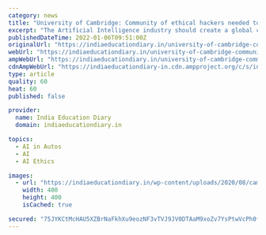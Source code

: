 ```yaml
---
category: news
title: "University of Cambridge: Community of ethical hackers needed to prevent AI’s looming ‘crisis of trust’"
excerpt: "The Artificial Intelligence industry should create a global community of hackers and 'threat modellers' dedicated to stress-testing the harm potential of new AI products in order to earn the trust of governments and the public before it’s too late."
publishedDateTime: 2022-01-06T09:51:00Z
originalUrl: "https://indiaeducationdiary.in/university-of-cambridge-community-of-ethical-hackers-needed-to-prevent-ais-looming-crisis-of-trust/"
webUrl: "https://indiaeducationdiary.in/university-of-cambridge-community-of-ethical-hackers-needed-to-prevent-ais-looming-crisis-of-trust/"
ampWebUrl: "https://indiaeducationdiary.in/university-of-cambridge-community-of-ethical-hackers-needed-to-prevent-ais-looming-crisis-of-trust/"
cdnAmpWebUrl: "https://indiaeducationdiary-in.cdn.ampproject.org/c/s/indiaeducationdiary.in/university-of-cambridge-community-of-ethical-hackers-needed-to-prevent-ais-looming-crisis-of-trust/"
type: article
quality: 60
heat: 60
published: false

provider:
  name: India Education Diary
  domain: indiaeducationdiary.in

topics:
  - AI in Autos
  - AI
  - AI Ethics

images:
  - url: "https://indiaeducationdiary.in/wp-content/uploads/2020/08/cambridge-University.jpg"
    width: 400
    height: 400
    isCached: true

secured: "75JYKCtMcHAU5XZBrNaFkhXu9eozNF3vTVJ9JV0DTAaM9xoZv7YsPtwVcPh0fdo3p7LciU6wcXZ8azboXsXhOv9dN02Zy2vV4OabeYG3TelCDZGsjxqddY55Ndw88sp5fjQ26Fl8G+HaoOaD6zTBBsLE85C2HQAlrsM8cUSYB/NVrQaEhv9tFdHN73/GStA/qOXhuDnkbEaOYKrPuo9TbN43xPOmuIfEE60VoHGIqrdDU02Cm0/23mqWGu55kxLhrZXuS0O3Ir+3i4Ipw5sRVCwcWp0Qdu+b3fY48V9qAtNJl86MR1+THzPxRdYOU+9ppqmLW2TlI2rf2xk6t8m/cSczSKfDcdrWRqcTmX6zHFo=;nhXAOysUlEHSpNn9SKmxtA=="
---
```


